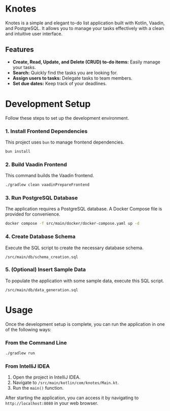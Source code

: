# Knotes

Knotes is a simple and elegant to-do list application built with Kotlin, Vaadin, and PostgreSQL. It allows you to manage your tasks effectively with a clean and intuitive user interface.

## Features

- **Create, Read, Update, and Delete (CRUD) to-do items:** Easily manage your tasks.
- **Search:** Quickly find the tasks you are looking for.
- **Assign users to tasks:** Delegate tasks to team members.
- **Set due dates:** Keep track of your deadlines.

# Development Setup

Follow these steps to set up the development environment.

### 1. Install Frontend Dependencies

This project uses `bun` to manage frontend dependencies.

```bash
bun install
```

### 2. Build Vaadin Frontend

This command builds the Vaadin frontend.

```bash
./gradlew clean vaadinPrepareFrontend
```

### 3. Run PostgreSQL Database

The application requires a PostgreSQL database. A Docker Compose file is provided for convenience.

```bash
docker compose -f src/main/docker/docker-compose.yaml up -d
```

### 4. Create Database Schema

Execute the SQL script to create the necessary database schema.

`/src/main/db/schema_creation.sql`

### 5. (Optional) Insert Sample Data

To populate the application with some sample data, execute this SQL script.

`/src/main/db/data_generation.sql`

# Usage

Once the development setup is complete, you can run the application in one of the following ways:

### From the Command Line

```bash
./gradlew run
```

### From IntelliJ IDEA

1. Open the project in IntelliJ IDEA.
2. Navigate to `/src/main/kotlin/com/knotes/Main.kt`.
3. Run the `main()` function.

After starting the application, you can access it by navigating to `http://localhost:8080` in your web browser.

